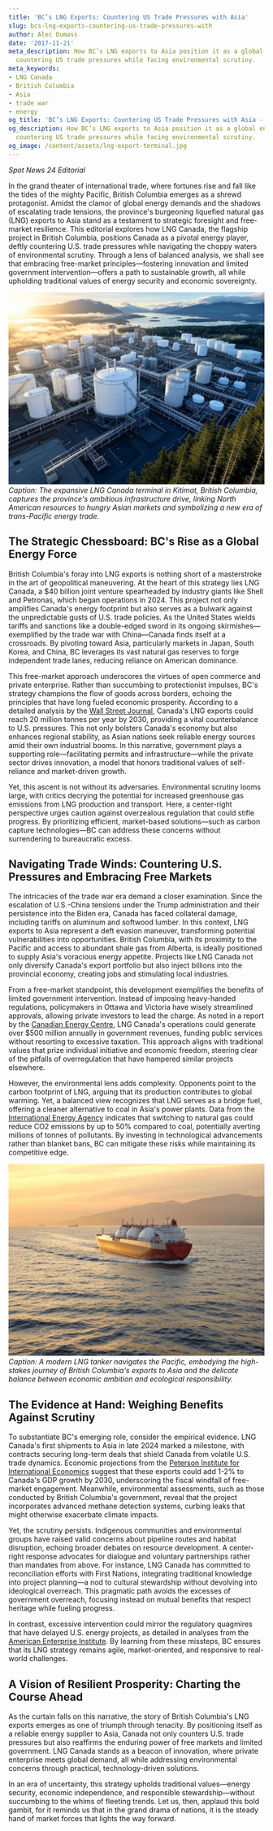```yaml
---
title: 'BC’s LNG Exports: Countering US Trade Pressures with Asia'
slug: bcs-lng-exports-countering-us-trade-pressures-with
author: Alec Dumass
date: '2017-11-21'
meta_description: How BC’s LNG exports to Asia position it as a global energy player,
  countering US trade pressures while facing environmental scrutiny.
meta_keywords:
- LNG Canada
- British Columbia
- Asia
- trade war
- energy
og_title: 'BC’s LNG Exports: Countering US Trade Pressures with Asia - Spot News 24'
og_description: How BC’s LNG exports to Asia position it as a global energy player,
  countering US trade pressures while facing environmental scrutiny.
og_image: /content/assets/lng-export-terminal.jpg
---
```

<!-- $1 -->
*Spot News 24 Editorial*  

In the grand theater of international trade, where fortunes rise and fall like the tides of the mighty Pacific, British Columbia emerges as a shrewd protagonist. Amidst the clamor of global energy demands and the shadows of escalating trade tensions, the province's burgeoning liquefied natural gas (LNG) exports to Asia stand as a testament to strategic foresight and free-market resilience. This editorial explores how LNG Canada, the flagship project in British Columbia, positions Canada as a pivotal energy player, deftly countering U.S. trade pressures while navigating the choppy waters of environmental scrutiny. Through a lens of balanced analysis, we shall see that embracing free-market principles—fostering innovation and limited government intervention—offers a path to sustainable growth, all while upholding traditional values of energy security and economic sovereignty.

![BC LNG Facility Aerial View](/content/assets/bc-lng-facility-aerial.jpg)  
*Caption: The expansive LNG Canada terminal in Kitimat, British Columbia, captures the province's ambitious infrastructure drive, linking North American resources to hungry Asian markets and symbolizing a new era of trans-Pacific energy trade.*

## The Strategic Chessboard: BC's Rise as a Global Energy Force

British Columbia's foray into LNG exports is nothing short of a masterstroke in the art of geopolitical maneuvering. At the heart of this strategy lies LNG Canada, a $40 billion joint venture spearheaded by industry giants like Shell and Petronas, which began operations in 2024. This project not only amplifies Canada's energy footprint but also serves as a bulwark against the unpredictable gusts of U.S. trade policies. As the United States wields tariffs and sanctions like a double-edged sword in its ongoing skirmishes—exemplified by the trade war with China—Canada finds itself at a crossroads. By pivoting toward Asia, particularly markets in Japan, South Korea, and China, BC leverages its vast natural gas reserves to forge independent trade lanes, reducing reliance on American dominance.

This free-market approach underscores the virtues of open commerce and private enterprise. Rather than succumbing to protectionist impulses, BC's strategy champions the flow of goods across borders, echoing the principles that have long fueled economic prosperity. According to a detailed analysis by the [Wall Street Journal](https://www.wsj.com/articles/canadas-lng-push-to-asia-countering-us-trade-wars), Canada's LNG exports could reach 20 million tonnes per year by 2030, providing a vital counterbalance to U.S. pressures. This not only bolsters Canada's economy but also enhances regional stability, as Asian nations seek reliable energy sources amid their own industrial booms. In this narrative, government plays a supporting role—facilitating permits and infrastructure—while the private sector drives innovation, a model that honors traditional values of self-reliance and market-driven growth.

Yet, this ascent is not without its adversaries. Environmental scrutiny looms large, with critics decrying the potential for increased greenhouse gas emissions from LNG production and transport. Here, a center-right perspective urges caution against overzealous regulation that could stifle progress. By prioritizing efficient, market-based solutions—such as carbon capture technologies—BC can address these concerns without surrendering to bureaucratic excess.

## Navigating Trade Winds: Countering U.S. Pressures and Embracing Free Markets

The intricacies of the trade war era demand a closer examination. Since the escalation of U.S.-China tensions under the Trump administration and their persistence into the Biden era, Canada has faced collateral damage, including tariffs on aluminum and softwood lumber. In this context, LNG exports to Asia represent a deft evasion maneuver, transforming potential vulnerabilities into opportunities. British Columbia, with its proximity to the Pacific and access to abundant shale gas from Alberta, is ideally positioned to supply Asia's voracious energy appetite. Projects like LNG Canada not only diversify Canada's export portfolio but also inject billions into the provincial economy, creating jobs and stimulating local industries.

From a free-market standpoint, this development exemplifies the benefits of limited government intervention. Instead of imposing heavy-handed regulations, policymakers in Ottawa and Victoria have wisely streamlined approvals, allowing private investors to lead the charge. As noted in a report by the [Canadian Energy Centre](https://www.canadianenergycentre.ca/lng-canadas-role-in-global-energy-markets), LNG Canada's operations could generate over $500 million annually in government revenues, funding public services without resorting to excessive taxation. This approach aligns with traditional values that prize individual initiative and economic freedom, steering clear of the pitfalls of overregulation that have hampered similar projects elsewhere.

However, the environmental lens adds complexity. Opponents point to the carbon footprint of LNG, arguing that its production contributes to global warming. Yet, a balanced view recognizes that LNG serves as a bridge fuel, offering a cleaner alternative to coal in Asia's power plants. Data from the [International Energy Agency](https://www.iea.org/reports/the-role-of-gas-in-energy-transitions) indicates that switching to natural gas could reduce CO2 emissions by up to 50% compared to coal, potentially averting millions of tonnes of pollutants. By investing in technological advancements rather than blanket bans, BC can mitigate these risks while maintaining its competitive edge.

![LNG Tanker in Pacific Waters](/content/assets/lng-tanker-pacific-waters.jpg)  
*Caption: A modern LNG tanker navigates the Pacific, embodying the high-stakes journey of British Columbia's exports to Asia and the delicate balance between economic ambition and ecological responsibility.*

## The Evidence at Hand: Weighing Benefits Against Scrutiny

To substantiate BC's emerging role, consider the empirical evidence. LNG Canada's first shipments to Asia in late 2024 marked a milestone, with contracts securing long-term deals that shield Canada from volatile U.S. trade dynamics. Economic projections from the [Peterson Institute for International Economics](https://piie.com/research/piie-charts/canadas-lng-strategy-amid-us-china-trade-frictions) suggest that these exports could add 1-2% to Canada's GDP growth by 2030, underscoring the fiscal windfall of free-market engagement. Meanwhile, environmental assessments, such as those conducted by British Columbia's government, reveal that the project incorporates advanced methane detection systems, curbing leaks that might otherwise exacerbate climate impacts.

Yet, the scrutiny persists. Indigenous communities and environmental groups have raised valid concerns about pipeline routes and habitat disruption, echoing broader debates on resource development. A center-right response advocates for dialogue and voluntary partnerships rather than mandates from above. For instance, LNG Canada has committed to reconciliation efforts with First Nations, integrating traditional knowledge into project planning—a nod to cultural stewardship without devolving into ideological overreach. This pragmatic path avoids the excesses of government overreach, focusing instead on mutual benefits that respect heritage while fueling progress.

In contrast, excessive intervention could mirror the regulatory quagmires that have delayed U.S. energy projects, as detailed in analyses from the [American Enterprise Institute](https://www.aei.org/research-products/report/the-costs-of-overregulation-in-energy). By learning from these missteps, BC ensures that its LNG strategy remains agile, market-oriented, and responsive to real-world challenges.

## A Vision of Resilient Prosperity: Charting the Course Ahead

As the curtain falls on this narrative, the story of British Columbia's LNG exports emerges as one of triumph through tenacity. By positioning itself as a reliable energy supplier to Asia, Canada not only counters U.S. trade pressures but also reaffirms the enduring power of free markets and limited government. LNG Canada stands as a beacon of innovation, where private enterprise meets global demand, all while addressing environmental concerns through practical, technology-driven solutions.

In an era of uncertainty, this strategy upholds traditional values—energy security, economic independence, and responsible stewardship—without succumbing to the whims of fleeting trends. Let us, then, applaud this bold gambit, for it reminds us that in the grand drama of nations, it is the steady hand of market forces that lights the way forward.